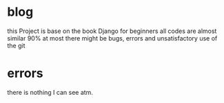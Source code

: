 # blog
this Project is base on the book Django for beginners
all codes are almost similar 90% at most
there might be bugs, errors and unsatisfactory use of the git
# errors
there is nothing I can see atm.

